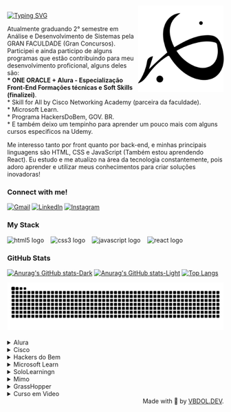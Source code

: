 <img align="right" alt="" height="200px" src="./Vbdol.png">

[![Typing SVG](https://readme-typing-svg.demolab.com?font=Fira+Code&weight=600&size=25&pause=1000&color=45B1E8&random=false&width=435&height=40&lines=Ol%C3%A1%2C+eu+sou+o+Victor+B+O+Leme!+%F0%9F%91%BE%F0%9F%93%9A%F0%9F%92%99)](https://git.io/typing-svg)



<p align="left">Atualmente graduando 2° semestre em Análise e Desenvolvimento de Sistemas pela GRAN FACULDADE (Gran Concursos). Participei e ainda participo de alguns programas que estão contribuindo para meu desenvolvimento proficional, alguns deles são: <br><strong>* ONE ORACLE + Alura - Especialização Front-End
Formações técnicas e Soft Skills (finalizei)</strong>.<br></strong>* Skill for All by Cisco Networking Academy (parceira da faculdade)</strong>.<br> </strong>* Microsoft Learn. </strong><br> </strong>* Programa HackersDoBem, GOV. BR.</strong> <br>* E também deixo um tempinho para aprender um pouco mais com alguns cursos especificos na Udemy.

Me interesso tanto por front quanto por back-end, e minhas principais linguagens são HTML, CSS e JavaScript (Também estou aprendendo React). 
Eu estudo e me atualizo na área da tecnologia constantemente, pois adoro aprender e utilizar meus conhecimentos para criar soluções inovadoras!


<h3 align="left">Connect with me!</h3>

[![Gmail](https://img.shields.io/badge/-Gmail-000?style=for-the-badge&logo=gmail&logoColor=45B1E8)](mailto:vbdol.dev@gmail.com)
[![LinkedIn](https://img.shields.io/badge/-LinkedIn-000?style=for-the-badge&logo=linkedin&logoColor=45B1E8&color:FFF)](https://www.linkedin.com/in/victor-b-o-leme-dev/)
[![Instagram](https://img.shields.io/badge/-Instagram-000?style=for-the-badge&logo=instagram&logoColor=45B1E8&color:FFF)](https://www.instagram.com/vbdol.dev/)

<h3 align="left">My Stack</h3>

<div align="left">
  <img src="https://cdn.jsdelivr.net/gh/devicons/devicon/icons/html5/html5-original.svg" height="25" alt="html5 logo"  />
  <img width="8" />
  <img src="https://cdn.jsdelivr.net/gh/devicons/devicon/icons/css3/css3-original.svg" height="25" alt="css3 logo"  />
  <img width="8" />
  <img src="https://cdn.jsdelivr.net/gh/devicons/devicon/icons/javascript/javascript-plain.svg" height="25" alt="javascript logo"  />
  <img width="8" />
  <img src="https://cdn.jsdelivr.net/gh/devicons/devicon/icons/react/react-original.svg" height="25" alt="react logo"  />
  <img width="8" />
</div>


<h3>GitHub Stats</h3>

[![Anurag's GitHub stats-Dark](https://github-readme-stats.vercel.app/api?username=VBDOL&show_icons=true&theme=transparent#gh-dark-mode-only)](https://github.com/VBDOL/github-readme-stats#gh-dark-mode-only)
[![Anurag's GitHub stats-Light](https://github-readme-stats.vercel.app/api?username=VBDOL&show_icons=true&theme=default#gh-light-mode-only)](https://github.com/VBDOL/github-readme-stats#gh-light-mode-only)
[![Top Langs](https://github-readme-stats.vercel.app/api/top-langs/?username=VBDOL&layout=donut&title_color=FF0000&bg_color=transparent)](https://github.com/VBDOL/github-readme-stats)
<br>
<!---
VBDOL/VBDOL is a ✨ special ✨ repository because its `README.md` (this file) appears on your GitHub profile.
You can click the Preview link to take a look at your changes.
--->
<picture>
  <source media="(prefers-color-scheme: dark)" srcset="https://raw.githubusercontent.com/VBDOL/VBDOL/output/github-contribution-grid-snake-dark.svg">
  <source media="(prefers-color-scheme: light)" srcset="https://raw.githubusercontent.com/VBDOL/VBDOL/output/github-contribution-grid-snake.svg">
  <img alt="github contribution grid snake animation" src="https://raw.githubusercontent.com/VBDOL/VBDOL/output/github-contribution-grid-snake.svg">
</picture>
<br><br>

<details align="left">
  <summary>Alura</summary> 


### 🏅 Badges & Certificados - Alura

<table style="text-align: center;">
  <tr>
    <td>
      <img height="150px" src="./Badge-Portfólio.png">
    </td>
    <td>
      <img height="150px" src="./Badge-AluraGeek.png">
    </td>
    </tr>
    <tr>
    <td>Challenge Portfólio</td>
    <td>Challenge Alura Geek</td>
  </tr>
</table>
</details>

<details align="left">
<summary>Cisco</summary>

### 🏅 Badges & Certificados - Cisco Networking Academy

<table style="text-align: center;">
  <tr>
    <td>
      <img height="150px" src="./endpoint-security.png">
    </td>
    <td>
      <img height="150px" src="./networking-academy-learn-a-thon-2024.png">
    </td>
    <td>
      <img height="150px" src="./networking-basics.png">
    </td>
  </tr>
  <tr>
    <td>Challenge End Point Security</td>
    <td>Challenge Networking Academy </td>
    <td>Challenge Networking Basics</td>
  </tr>
</table>
</details>
<details align="left">
<summary>Hackers do Bem</summary>

### 🏅 Badges & Certificados - Hackers do Bem

<table style="text-align: center;">
  <tr>
    <td>
      <img height="150px" src="./Nivelamento.png">
    </td>
    <td>
      <img height="150px" src="./Básico.png">
    </td>
  </tr>
    <tr>
    <td>HDB Nivelamento</td>
    <td>HDB Básico</td>
    </tr>
</table>
</details>

<details align="left">
<summary>Microsoft Learn</summary>
  
### 🏅 Badges & Certificados - Microsoft Learn

<table style="text-align: center;">
  <tr>
    <td>
      <img height="150px" src="./.png">
    </td>
    <td>
      <img height="150px" src="./.png">
    </td>
  </tr>
    <tr>
    <td></td>
    <td></td>
    </tr>
</table>
</details>

<details align="left">
<summary>SoloLearningn</summary>
  
### 🏅 Badges & Certificados - SoloLearning

<table style="text-align: center;">
  <tr>
    <td>
      <img height="150px" src="./.png">
    </td>
    <td>
      <img height="150px" src="./.png">
    </td>
  </tr>
    <tr>
    <td></td>
    <td></td>
    </tr>
</table>
</details>

<details align="left">
<summary>Mimo</summary>
  
### 🏅 Badges & Certificados - Mimo

<table style="text-align: center;">
  <tr>
    <td>
      <img height="150px" src="./.png">
    </td>
    <td>
      <img height="150px" src="./.png">
    </td>
  </tr>
    <tr>
    <td></td>
    <td></td>
    </tr>
</table>
</details>

<details align="left">
<summary>GrassHopper</summary>
  
### 🏅 Badges & Certificados - GrassHopper

<table style="text-align: center;">
  <tr>
    <td>
      <img height="150px" src="./.png">
    </td>
    <td>
      <img height="150px" src="./.png">
    </td>
  </tr>
    <tr>
    <td></td>
    <td></td>
    </tr>
</table>
</details>

<details align="left">
<summary>Curso em Video</summary>
  
### 🏅 Badges & Certificados - Curso em Video

<table style="text-align: center;">
  <tr>
    <td>
      <img height="150px" src="./.png">
    </td>
    <td>
      <img height="150px" src="./.png">
    </td>
  </tr>
    <tr>
    <td></td>
    <td></td>
    </tr>
</table>
</details>
  <div align="right">Made with 💜 by <a href="https://github.com/VBDOL">VBDOL.DEV</a>.</div>


